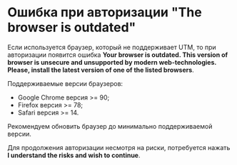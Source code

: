 # Ошибка при авторизации "The browser is outdated"

Если используется браузер, который не поддерживает UTM, то при авторизации появится ошибка **Your browser is outdated. This version of browser is unsecure and unsupported by modern web-technologies. Please, install the latest version of one of the listed browsers**.

Поддерживаемые версии браузеров: 
* Google Chrome версия >= 90;
* Firefox версия >= 78;
* Safari версия >= 14. 

Рекомендуем обновить браузер до минимально поддерживаемой версии.

Для продолжения авторизации несмотря на риски, потребуется нажать **I understand the risks and wish to continue**.
